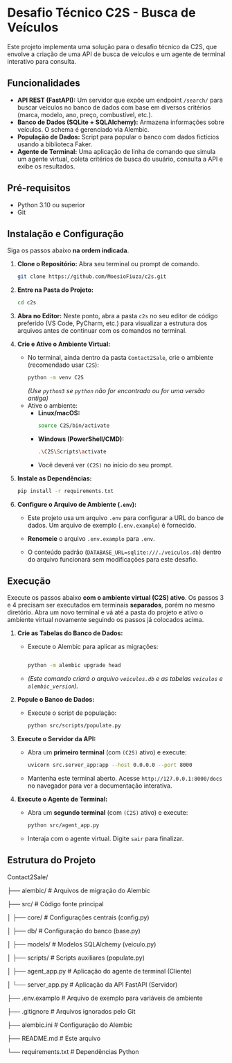 # Desafio Técnico C2S - Busca de Veículos

Este projeto implementa uma solução para o desafio técnico da C2S, que envolve a criação de uma API de busca de veículos e um agente de terminal interativo para consulta.

## Funcionalidades

* **API REST (FastAPI):** Um servidor que expõe um endpoint `/search/` para buscar veículos no banco de dados com base em diversos critérios (marca, modelo, ano, preço, combustível, etc.).
* **Banco de Dados (SQLite + SQLAlchemy):** Armazena informações sobre veículos. O schema é gerenciado via Alembic.
* **População de Dados:** Script para popular o banco com dados fictícios usando a biblioteca Faker.
* **Agente de Terminal:** Uma aplicação de linha de comando que simula um agente virtual, coleta critérios de busca do usuário, consulta a API e exibe os resultados.

  
## Pré-requisitos

* Python 3.10 ou superior
* Git

## Instalação e Configuração

Siga os passos abaixo **na ordem indicada**.

1.  **Clone o Repositório:**
    Abra seu terminal ou prompt de comando.
    ```bash
    git clone https://github.com/MoesioFiuza/c2s.git
    ```

2.  **Entre na Pasta do Projeto:**
    ```bash
    cd c2s
    ```

3.  **Abra no Editor:**
    Neste ponto, abra a pasta `c2s` no seu editor de código preferido (VS Code, PyCharm, etc.) para visualizar a estrutura dos arquivos antes de continuar com os comandos no terminal.

4.  **Crie e Ative o Ambiente Virtual:**
    * No terminal, ainda dentro da pasta `Contact2Sale`, crie o ambiente (recomendado usar `C2S`):
        ```bash
        python -m venv C2S
        ```
        *(Use `python3` se `python` não for encontrado ou for uma versão antiga)*
    * Ative o ambiente:
        * **Linux/macOS:**
            ```bash
            source C2S/bin/activate
            ```
        * **Windows (PowerShell/CMD):**
            ```bash
            .\C2S\Scripts\activate
            ```
        * Você deverá ver `(C2S)` no início do seu prompt.

5.  **Instale as Dependências:**
    ```bash
    pip install -r requirements.txt
    ```

6.  **Configure o Arquivo de Ambiente (`.env`):**
    * Este projeto usa um arquivo `.env` para configurar a URL do banco de dados. Um arquivo de exemplo (`.env.examplo`) é fornecido.
    * **Renomeie** o arquivo `.env.examplo` para `.env`.
       
    * O conteúdo padrão (`DATABASE_URL=sqlite:///./veiculos.db`) dentro do arquivo funcionará sem modificações para este desafio.

## Execução

Execute os passos abaixo **com o ambiente virtual (C2S) ativo**. Os passos 3 e 4 precisam ser executados em terminais **separados**, porém no mesmo diretório. Abra um novo terminal e vá até a pasta do projeto
e ativo o ambiente virtual novamente seguindo os passos já colocados acima.

1.  **Crie as Tabelas do Banco de Dados:**
    * Execute o Alembic para aplicar as migrações:
        ```bash
       
        python -m alembic upgrade head
        ```
    * *(Este comando criará o arquivo `veiculos.db` e as tabelas `veiculos` e `alembic_version`).*

2.  **Popule o Banco de Dados:**
    * Execute o script de população:
        ```bash
        python src/scripts/populate.py
        ```

3.  **Execute o Servidor da API:**
    * Abra um **primeiro terminal** (com `(C2S)` ativo) e execute:
        ```bash
        uvicorn src.server_app:app --host 0.0.0.0 --port 8000
        ```
    * Mantenha este terminal aberto. Acesse `http://127.0.0.1:8000/docs` no navegador para ver a documentação interativa.

4.  **Execute o Agente de Terminal:**
    * Abra um **segundo terminal** (com `(C2S)` ativo) e execute:
        ```bash
        python src/agent_app.py
        ```
    * Interaja com o agente virtual. Digite `sair` para finalizar.

## Estrutura do Projeto


Contact2Sale/

├── alembic/ # Arquivos de migração do Alembic

├── src/ # Código fonte principal

│ ├── core/ # Configurações centrais (config.py)

│ ├── db/ # Configuração do banco (base.py)

│ ├── models/ # Modelos SQLAlchemy (veiculo.py)

│ ├── scripts/ # Scripts auxiliares (populate.py)

│ ├── agent_app.py # Aplicação do agente de terminal (Cliente)

│ └── server_app.py # Aplicação da API FastAPI (Servidor)

├── .env.examplo # Arquivo de exemplo para variáveis de ambiente

├── .gitignore # Arquivos ignorados pelo Git


├── alembic.ini # Configuração do Alembic

├── README.md # Este arquivo

└── requirements.txt # Dependências Python
